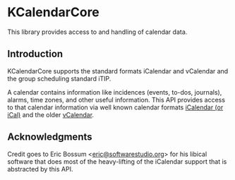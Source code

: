 # KCalendarCore #

This library provides access to and handling of calendar data.

## Introduction ##

KCalendarCore supports the standard formats iCalendar and vCalendar and the
group scheduling standard iTIP.

A calendar contains information like incidences (events, to-dos, journals),
alarms, time zones, and other useful information.  This API provides
access to that calendar information via well known calendar formats
[iCalendar (or iCal)](https://en.wikipedia.org/wiki/Icalendar) and the older
[vCalendar](https://en.wikipedia.org/wiki/VCalendar).

## Acknowledgments ##
 
Credit goes to Eric Bossum \<eric@softwarestudio.org\> for his libical
software that does most of the heavy-lifting of the iCalendar support
that is abstracted by this API.
